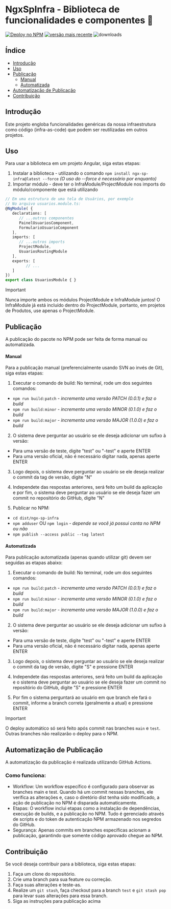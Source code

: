 # NgxSpInfra - Biblioteca de funcionalidades e componentes 🚀
[![Deploy no NPM](https://github.com/SISPROV6/ngx-sp-infra/actions/workflows/main.yml/badge.svg)](https://github.com/SISPROV6/ngx-sp-infra/actions/workflows/main.yml)
[![versão mais recente](https://badge.fury.io/js/ngx-sp-infra.svg)](//npmjs.com/package/ngx-sp-infra)
![downloads](https://img.shields.io/npm/dm/ngx-sp-infra.svg)

## Índice

- [Introdução](#introdução)
- [Uso](#uso)
- [Publicação](#publicação)
  - [Manual](#manual)
  - [Automatizada](#automatizada)
- [Automatização de Publicação](#automatização-de-publicação)
- [Contribuição](#contribuição)

## Introdução
Este projeto engloba funcionalidades genéricas da nossa infraestrutura como código (infra-as-code) que podem ser reutilizadas em outros projetos.

## Uso
Para usar a biblioteca em um projeto Angular, siga estas etapas:
1. Instalar a biblioteca - utilizando o comando  ```npm install ngx-sp-infra@latest --force``` _(O uso do --force é necessário por enquanto)_
2. Importar módulo - deve ter o InfraModule/ProjectModule nos imports do módulo/componente que está utilizando
```typescript
// Em uma estrutura de uma tela de Usuários, por exemplo
// No arquivo usuarios.module.ts:
@NgModule( {
   declarations: [
      // ...outros componentes
      PainelUsuariosComponent,
      FormularioUsuarioComponent
   ],
   imports: [
      // ...outros imports
      ProjectModule,
      UsuariosRoutingModule
   ],
   exports: [
         // ...
   ]
})
export class UsuariosModule { }
```
> [!IMPORTANT]
> Nunca importe ambos os módulos ProjectModule e InfraModule juntos!
> O InfraModule já está incluído dentro do ProjectModule, portanto, em projetos de Produtos, use apenas o ProjectModule.

## Publicação
A publicação do pacote no NPM pode ser feita de forma manual ou automatizada.

#### Manual
Para a publicação manual (preferencialmente usando SVN ao invés de Git), siga estas etapas:
1. Executar o comando de build: No terminal, rode um dos seguintes comandos:
  - ```npm run build:patch``` _- incrementa uma versão PATCH (0.0.1) e faz o build_
  - ```npm run build:minor``` _- incrementa uma versão MINOR (0.1.0) e faz o build_
  - ```npm run build:major``` _- incrementa uma versão MAJOR (1.0.0) e faz o build_

2. O sistema deve perguntar ao usuário se ele deseja adicionar um sufixo à versão:
  - Para uma versão de teste, digite "test" ou "-test" e aperte ENTER
  - Para uma versão oficial, não é necessário digitar nada, apenas aperte ENTER

3. Logo depois, o sistema deve perguntar ao usuário se ele deseja realizar o commit da tag de versão, digite "N"

4. Independete das respostas anteriores, será feito um build da aplicação e por fim, o sistema deve perguntar ao usuário se ele deseja fazer um commit no repositório do GitHub, digite "N"

5. Publicar no NPM:
  - `cd dist/ngx-sp-infra`
  - `npm adduser` OU `npm login` _- depende se você já possui conta no NPM ou não_
  - `npm publish --access public --tag latest`

#### Automatizada
Para publicação automatizada (apenas quando utilizar git) devem ser seguidas as etapas abaixo:
1. Executar o comando de build: No terminal, rode um dos seguintes comandos:
  - ```npm run build:patch``` _- incrementa uma versão PATCH (0.0.1) e faz o build_
  - ```npm run build:minor``` _- incrementa uma versão MINOR (0.1.0) e faz o build_
  - ```npm run build:major``` _- incrementa uma versão MAJOR (1.0.0) e faz o build_

2. O sistema deve perguntar ao usuário se ele deseja adicionar um sufixo à versão:
  - Para uma versão de teste, digite "test" ou "-test" e aperte ENTER
  - Para uma versão oficial, não é necessário digitar nada, apenas aperte ENTER

3. Logo depois, o sistema deve perguntar ao usuário se ele deseja realizar o commit da tag de versão, digite "S" e pressione ENTER

4. Independete das respostas anteriores, será feito um build da aplicação e o sistema deve perguntar ao usuário se ele deseja fazer um commit no repositório do GitHub, digite "S" e pressione ENTER

5. Por fim o sistema perguntará ao usuário em que branch ele fará o commit, informe a branch correta (geralmente a atual) e pressione ENTER

> [!IMPORTANT]
> O deploy automático só será feito após commit nas branches `main` e `test`. Outras branches não realizarão o deploy para o NPM.

## Automatização de Publicação
A automatização da publicação é realizada utilizando GitHub Actions.

### Como funciona:
- Workflow: Um workflow específico é configurado para observar as branches main e test. Quando há um commit nessas branches, ele verifica as alterações e, caso o diretório dist tenha sido modificado, a ação de publicação no NPM é disparada automaticamente.
- Etapas: O workflow inclui etapas como a instalação de dependências, execução de builds, e a publicação no NPM. Tudo é gerenciado através de scripts e do token de autenticação NPM armazenado nos segredos do GitHub.
- Segurança: Apenas commits em branches específicas acionam a publicação, garantindo que somente código aprovado chegue ao NPM.

## Contribuição
Se você deseja contribuir para a biblioteca, siga estas etapas:

1. Faça um clone do repositório.
2. Crie uma branch para sua feature ou correção.
3. Faça suas alterações e teste-as.
4. Realize um `git stash`, faça checkout para a branch `test` e `git stash pop` para levar suas alterações para essa branch.
5. Siga as instruções para publicação acima

